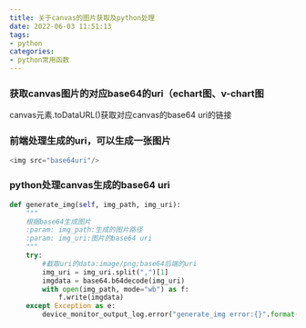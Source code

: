 ```yaml
---
title: 关于canvas的图片获取及python处理
date: 2022-06-03 11:51:13
tags:
- python
categories:
- python常用函数
---
```

### 获取canvas图片的对应base64的uri（echart图、v-chart图
canvas元素.toDataURL()获取对应canvas的base64 uri的链接

### 前端处理生成的uri，可以生成一张图片
```javascript
<img src="base64uri"/>
```
### python处理canvas生成的base64 uri
```python
def generate_img(self, img_path, img_uri):
	"""
	根据base64生成图片
	:param: img_path:生成的图片路径
	:param: img_uri:图片的base64 uri
	"""
	try:
		#截取uri的data:image/png;base64后端的uri
		img_uri = img_uri.split(",")[1]
	    imgdata = base64.b64decode(img_uri)
	    with open(img_path, mode="wb") as f:
	        f.write(imgdata)
	except Exception as e:
	    device_monitor_output_log.error("generate_img error:{}".format(e))
```
